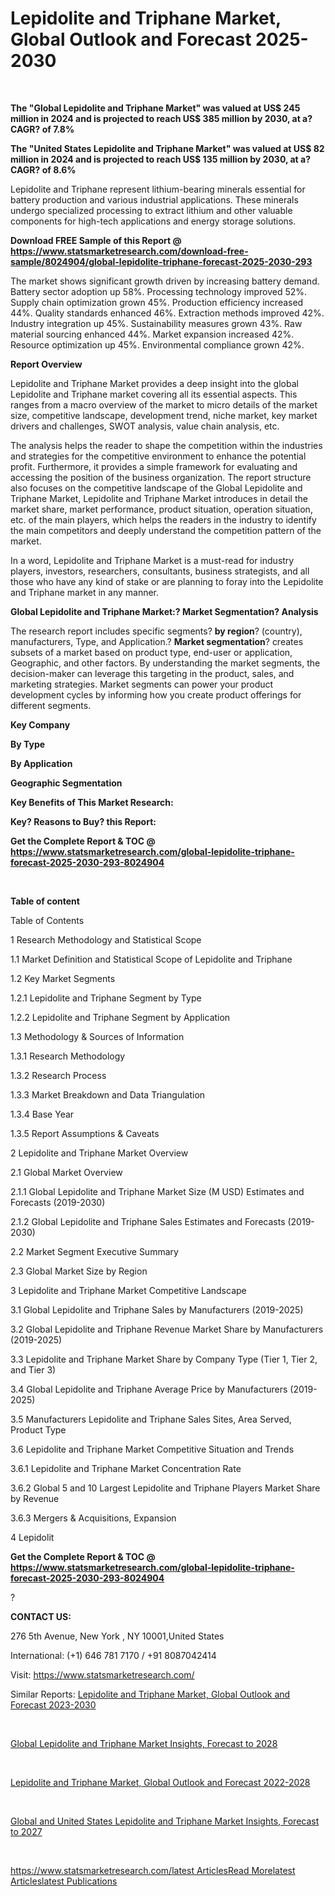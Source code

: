 <h1>Lepidolite and Triphane Market, Global Outlook and Forecast 2025-2030</h1><br/><p><strong>The "Global Lepidolite and Triphane Market" was valued at US$ 245 million in 2024 and is projected to reach US$ 385 million by 2030, at a? <strong>CAGR</strong>? of 7.8%</strong></p>
 
 
 
 <p><strong>The "United States Lepidolite and Triphane Market" was valued at US$ 82 million in 2024 and is projected to reach US$ 135 million by 2030, at a? <strong>CAGR</strong>? of 8.6%</strong></p>
 
 
 
 <p>Lepidolite and Triphane represent lithium-bearing minerals essential for battery production and various industrial applications. These minerals undergo specialized processing to extract lithium and other valuable components for high-tech applications and energy storage solutions.</p>
 
 
 
 <p><strong>Download FREE Sample of this Report @ <a href="https://www.statsmarketresearch.com/download-free-sample/8024904/global-lepidolite-triphane-forecast-2025-2030-293">https://www.statsmarketresearch.com/download-free-sample/8024904/global-lepidolite-triphane-forecast-2025-2030-293</a></strong></p>
 
 
 
 <p>The market shows significant growth driven by increasing battery demand. Battery sector adoption up 58%. Processing technology improved 52%. Supply chain optimization grown 45%. Production efficiency increased 44%. Quality standards enhanced 46%. Extraction methods improved 42%. Industry integration up 45%. Sustainability measures grown 43%. Raw material sourcing enhanced 44%. Market expansion increased 42%. Resource optimization up 45%. Environmental compliance grown 42%.</p>
 
 
 
 <p><strong>Report Overview</strong></p>
 
 
 
 <p>Lepidolite and Triphane Market provides a deep insight into the global Lepidolite and Triphane market covering all its essential aspects. This ranges from a macro overview of the market to micro details of the market size, competitive landscape, development trend, niche market, key market drivers and challenges, SWOT analysis, value chain analysis, etc.</p>
 
 
 
 <p>The analysis helps the reader to shape the competition within the industries and strategies for the competitive environment to enhance the potential profit. Furthermore, it provides a simple framework for evaluating and accessing the position of the business organization. The report structure also focuses on the competitive landscape of the Global Lepidolite and Triphane Market, Lepidolite and Triphane Market introduces in detail the market share, market performance, product situation, operation situation, etc. of the main players, which helps the readers in the industry to identify the main competitors and deeply understand the competition pattern of the market.</p>
 
 
 
 <p>In a word, Lepidolite and Triphane Market is a must-read for industry players, investors, researchers, consultants, business strategists, and all those who have any kind of stake or are planning to foray into the Lepidolite and Triphane market in any manner.</p>
 
 
 
 <p><strong>Global Lepidolite and Triphane Market:? Market Segmentation? Analysis</strong></p>
 
 
 
 <p>The research report includes specific segments? <strong>by region</strong>? (country), manufacturers, Type, and Application.? <strong>Market segmentation</strong>? creates subsets of a market based on product type, end-user or application, Geographic, and other factors. By understanding the market segments, the decision-maker can leverage this targeting in the product, sales, and marketing strategies. Market segments can power your product development cycles by informing how you create product offerings for different segments.</p>
 
 
 
 <p><strong>Key Company</strong></p>
 
 
 
 <p><strong>By Type</strong></p>
 
 
 
 <p><strong><strong>By Application</strong></strong></p>
 
 
 
 <p><strong>Geographic Segmentation</strong></p>
 
 
 
 <p><strong>Key Benefits of This Market Research:</strong></p>
 
 
 
 <p><strong>Key? <strong>Reasons to Buy</strong>? this Report:</strong></p>
 
 
 
 <div><b>Get the Complete Report & TOC @ <a href="https://www.statsmarketresearch.com/global-lepidolite-triphane-forecast-2025-2030-293-8024904">https://www.statsmarketresearch.com/global-lepidolite-triphane-forecast-2025-2030-293-8024904</a></b></div>
 
 
 
 <p><br />
 
 <b>Table of content</b></p>
 
 
 
 <p>Table of Contents<br />
 
 1 Research Methodology and Statistical Scope<br />
 
 1.1 Market Definition and Statistical Scope of Lepidolite and Triphane<br />
 
 1.2 Key Market Segments<br />
 
 1.2.1 Lepidolite and Triphane Segment by Type<br />
 
 1.2.2 Lepidolite and Triphane Segment by Application<br />
 
 1.3 Methodology & Sources of Information<br />
 
 1.3.1 Research Methodology<br />
 
 1.3.2 Research Process<br />
 
 1.3.3 Market Breakdown and Data Triangulation<br />
 
 1.3.4 Base Year<br />
 
 1.3.5 Report Assumptions & Caveats<br />
 
 2 Lepidolite and Triphane Market Overview<br />
 
 2.1 Global Market Overview<br />
 
 2.1.1 Global Lepidolite and Triphane Market Size (M USD) Estimates and Forecasts (2019-2030)<br />
 
 2.1.2 Global Lepidolite and Triphane Sales Estimates and Forecasts (2019-2030)<br />
 
 2.2 Market Segment Executive Summary<br />
 
 2.3 Global Market Size by Region<br />
 
 3 Lepidolite and Triphane Market Competitive Landscape<br />
 
 3.1 Global Lepidolite and Triphane Sales by Manufacturers (2019-2025)<br />
 
 3.2 Global Lepidolite and Triphane Revenue Market Share by Manufacturers (2019-2025)<br />
 
 3.3 Lepidolite and Triphane Market Share by Company Type (Tier 1, Tier 2, and Tier 3)<br />
 
 3.4 Global Lepidolite and Triphane Average Price by Manufacturers (2019-2025)<br />
 
 3.5 Manufacturers Lepidolite and Triphane Sales Sites, Area Served, Product Type<br />
 
 3.6 Lepidolite and Triphane Market Competitive Situation and Trends<br />
 
 3.6.1 Lepidolite and Triphane Market Concentration Rate<br />
 
 3.6.2 Global 5 and 10 Largest Lepidolite and Triphane Players Market Share by Revenue<br />
 
 3.6.3 Mergers & Acquisitions, Expansion<br />
 
 4 Lepidolit</p>
 
 
 
 <div><b>Get the Complete Report & TOC @ <a href="https://www.statsmarketresearch.com/global-lepidolite-triphane-forecast-2025-2030-293-8024904">https://www.statsmarketresearch.com/global-lepidolite-triphane-forecast-2025-2030-293-8024904</a></b></div>
 
 
 
 <p>? </p>
 
 
 
 <p><b>CONTACT US:</b><br />
 
 276 5th Avenue, New York , NY 10001,United States<br />
 
 International: (+1) 646 781 7170 / +91 8087042414<br />
 
 Visit: <a href="https://www.statsmarketresearch.com/">https://www.statsmarketresearch.com/</a><br />
 
 Similar Reports: <a href="https://www.statsmarketresearch.com/global-lepidolite-triphane-forecast-2025-2030-293-8024904">Lepidolite and Triphane Market, Global Outlook and Forecast 2023-2030</a><br />
 
 <br />
 
 <a href="https://www.statsmarketresearch.com/global-lepidolite-triphane-forecast-2025-2030-293-8024904">Global Lepidolite and Triphane Market Insights, Forecast to 2028</a><br />
 
 <br />
 
 <a href="https://www.statsmarketresearch.com/global-lepidolite-triphane-forecast-2025-2030-293-8024904">Lepidolite and Triphane Market, Global Outlook and Forecast 2022-2028</a><br />
 
 <br />
 
 <a href="https://www.statsmarketresearch.com/global-lepidolite-triphane-forecast-2025-2030-293-8024904">Global and United States Lepidolite and Triphane Market Insights, Forecast to 2027</a><br />
 
 <br />
 
 <a href="https://gyeongbokgung.com">https://www.statsmarketresearch.com/</a><a href="https://hallyeomaritime.com">latest Articles</a><a href="https://jingwansa.com">Read More</a><a href="https://nguoiviet.jp/">latest Articles</a><a href="https://www.intelmarketresearch.com/">latest Publications</a></p>